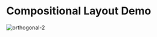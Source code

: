 # Compositional Layout Demo

![orthogonal-2](https://user-images.githubusercontent.com/7883805/84539676-e04c8c00-acc1-11ea-8b33-964e0716a6e7.gif)
